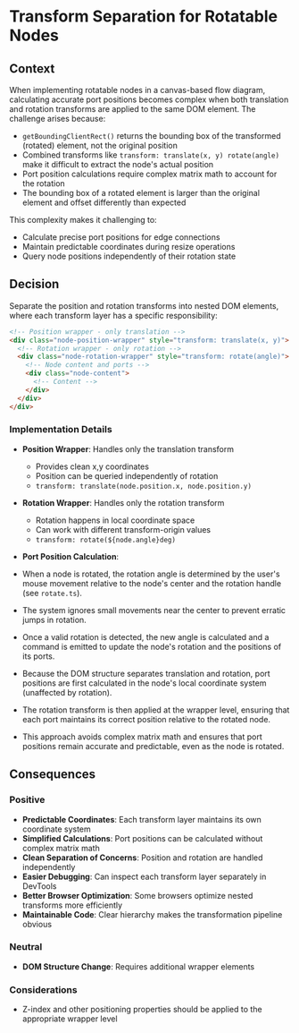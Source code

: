 # Transform Separation for Rotatable Nodes

## Context

When implementing rotatable nodes in a canvas-based flow diagram, calculating accurate port positions becomes complex when both translation and rotation transforms are applied to the same DOM element. The challenge arises because:

- `getBoundingClientRect()` returns the bounding box of the transformed (rotated) element, not the original position
- Combined transforms like `transform: translate(x, y) rotate(angle)` make it difficult to extract the node's actual position
- Port position calculations require complex matrix math to account for the rotation
- The bounding box of a rotated element is larger than the original element and offset differently than expected

This complexity makes it challenging to:

- Calculate precise port positions for edge connections
- Maintain predictable coordinates during resize operations
- Query node positions independently of their rotation state

## Decision

Separate the position and rotation transforms into nested DOM elements, where each transform layer has a specific responsibility:

```html
<!-- Position wrapper - only translation -->
<div class="node-position-wrapper" style="transform: translate(x, y)">
  <!-- Rotation wrapper - only rotation -->
  <div class="node-rotation-wrapper" style="transform: rotate(angle)">
    <!-- Node content and ports -->
    <div class="node-content">
      <!-- Content -->
    </div>
  </div>
</div>
```

### Implementation Details

- **Position Wrapper**: Handles only the translation transform

  - Provides clean x,y coordinates
  - Position can be queried independently of rotation
  - `transform: translate(node.position.x, node.position.y)`

- **Rotation Wrapper**: Handles only the rotation transform

  - Rotation happens in local coordinate space
  - Can work with different transform-origin values
  - `transform: rotate(${node.angle}deg)`

- **Port Position Calculation**:

- When a node is rotated, the rotation angle is determined by the user's mouse movement relative to the node's center and the rotation handle (see `rotate.ts`).
- The system ignores small movements near the center to prevent erratic jumps in rotation.
- Once a valid rotation is detected, the new angle is calculated and a command is emitted to update the node's rotation and the positions of its ports.
- Because the DOM structure separates translation and rotation, port positions are first calculated in the node's local coordinate system (unaffected by rotation).
- The rotation transform is then applied at the wrapper level, ensuring that each port maintains its correct position relative to the rotated node.
- This approach avoids complex matrix math and ensures that port positions remain accurate and predictable, even as the node is rotated.

## Consequences

### Positive

- **Predictable Coordinates**: Each transform layer maintains its own coordinate system
- **Simplified Calculations**: Port positions can be calculated without complex matrix math
- **Clean Separation of Concerns**: Position and rotation are handled independently
- **Easier Debugging**: Can inspect each transform layer separately in DevTools
- **Better Browser Optimization**: Some browsers optimize nested transforms more efficiently
- **Maintainable Code**: Clear hierarchy makes the transformation pipeline obvious

### Neutral

- **DOM Structure Change**: Requires additional wrapper elements

### Considerations

- Z-index and other positioning properties should be applied to the appropriate wrapper level
